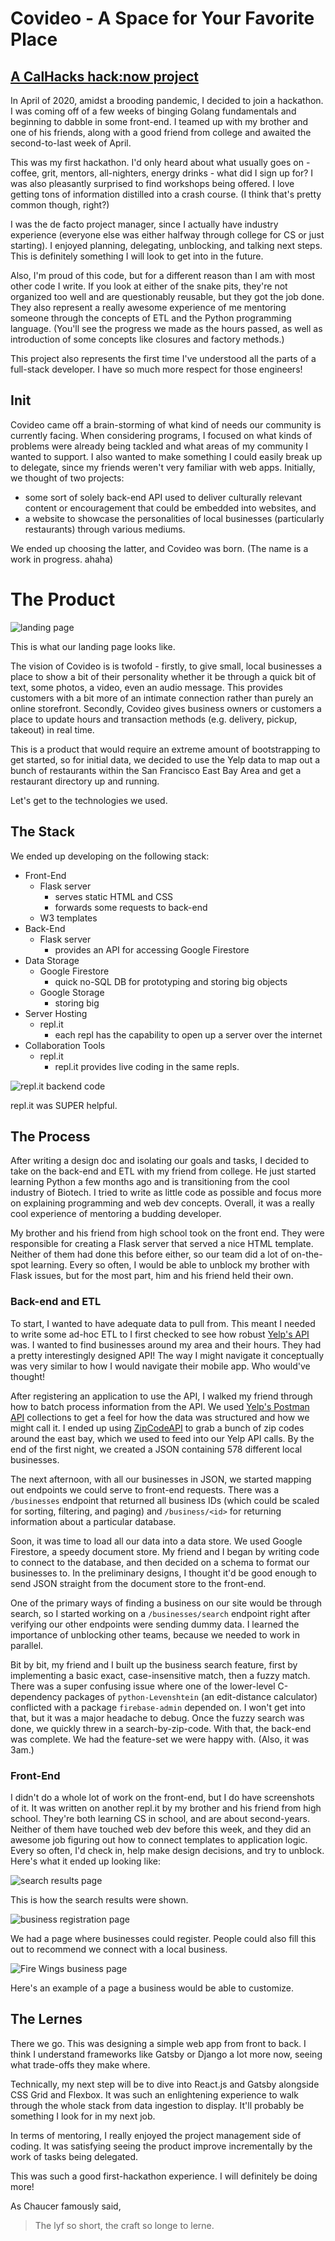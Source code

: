 # Covideo - A Space for Your Favorite Place

## [A CalHacks hack:now project](https://hacknow.calhacks.io/)

In April of 2020, amidst a brooding pandemic, I decided to join a hackathon. I was coming off of a few weeks of binging Golang fundamentals and beginning to dabble in some front-end. I teamed up with my brother and one of his friends, along with a good friend from college and awaited the second-to-last week of April.

This was my first hackathon. I'd only heard about what usually goes on - coffee, grit, mentors, all-nighters, energy drinks - what did I sign up for? I was also pleasantly surprised to find workshops being offered. I love getting tons of information distilled into a crash course. (I think that's pretty common though, right?)

I was the de facto project manager, since I actually have industry experience (everyone else was either halfway through college for CS or just starting). I enjoyed planning, delegating, unblocking, and talking next steps. This is definitely something I will look to get into in the future.

Also, I'm proud of this code, but for a different reason than I am with most other code I write. If you look at either of the snake pits, they're not organized too well and are questionably reusable, but they got the job done. They also represent a really awesome experience of me mentoring someone through the concepts of ETL and the Python programming language. (You'll see the progress we made as the hours passed, as well as introduction of some concepts like closures and factory methods.)

This project also represents the first time I've understood all the parts of a full-stack developer. I have so much more respect for those engineers!

## Init

Covideo came off a brain-storming of what kind of needs our community is currently facing. When considering programs, I focused on what kinds of problems were already being tackled and what areas of my community I wanted to support. I also wanted to make something I could easily break up to delegate, since my friends weren't very familiar with web apps. Initially, we thought of two projects:

- some sort of solely back-end API used to deliver culturally relevant content or encouragement that could be embedded into websites, and
- a website to showcase the personalities of local businesses (particularly restaurants) through various mediums.

We ended up choosing the latter, and Covideo was born. (The name is a work in progress. ahaha)

# The Product

![landing page](static/landing-page.jpg)

This is what our landing page looks like.

The vision of Covideo is is twofold - firstly, to give small, local businesses a place to show a bit of their personality whether it be through a quick bit of text, some photos, a video, even an audio message. This provides customers with a bit more of an intimate connection rather than purely an online storefront. Secondly, Covideo gives business owners or customers a place to update hours and transaction methods (e.g. delivery, pickup, takeout) in real time.

This is a product that would require an extreme amount of bootstrapping to get started, so for initial data, we decided to use the Yelp data to map out a bunch of restaurants within the San Francisco East Bay Area and get a restaurant directory up and running.

Let's get to the technologies we used.

## The Stack

We ended up developing on the following stack:
- Front-End
    - Flask server
        - serves static HTML and CSS
        - forwards some requests to back-end
    - W3 templates
- Back-End
    - Flask server
        - provides an API for accessing Google Firestore
- Data Storage
    - Google Firestore
        - quick no-SQL DB for prototyping and storing big objects
    - Google Storage
        - storing big
- Server Hosting
    - repl.it
        - each repl has the capability to open up a server over the internet
- Collaboration Tools
    - repl.it
        - repl.it provides live coding in the same repls.

![repl.it backend code](static/repl-it-backend.png)

repl.it was SUPER helpful.

## The Process

After writing a design doc and isolating our goals and tasks, I decided to take on the back-end and ETL with my friend from college. He just started learning Python a few months ago and is transitioning from the cool industry of Biotech. I tried to write as little code as possible and focus more on explaining programming and web dev concepts. Overall, it was a really cool experience of mentoring a budding developer.

My brother and his friend from high school took on the front end. They were responsible for creating a Flask server that served a nice HTML template. Neither of them had done this before either, so our team did a lot of on-the-spot learning. Every so often, I would be able to unblock my brother with Flask issues, but for the most part, him and his friend held their own.

### Back-end and ETL
To start, I wanted to have adequate data to pull from. This meant I needed to write some ad-hoc ETL to  I first checked to see how robust [Yelp's API](https://www.yelp.com/developers/documentation/v3) was. I wanted to find businesses around my area and their hours. They had a pretty interestingly designed API! The way I might navigate it conceptually was very similar to how I would navigate their mobile app. Who would've thought!

After registering an application to use the API, I walked my friend through how to batch process information from the API. We used [Yelp's Postman API](https://www.getpostman.com/run-collection/6b506a43109229cb2798) collections to get a feel for how the data was structured and how we might call it. I ended up using [ZipCodeAPI](https://www.zipcodeapi.com/API#radius) to grab a bunch of zip codes around the east bay, which we used to feed into our Yelp API calls. By the end of the first night, we created a JSON containing 578 different local businesses.

The next afternoon, with all our businesses in JSON, we started mapping out endpoints we could serve to front-end requests. There was a `/businesses` endpoint that returned all business IDs (which could be scaled for sorting, filtering, and paging) and `/business/<id>` for returning information about a particular database.

Soon, it was time to load all our data into a data store. We used Google Firestore, a speedy document store. My friend and I began by writing code to connect to the database, and then decided on a schema to format our businesses to. In the preliminary designs, I thought it'd be good enough to send JSON straight from the document store to the front-end.

One of the primary ways of finding a business on our site would be through search, so I started working on a `/businesses/search` endpoint right after verifying our other endpoints were sending dummy data. I learned the importance of unblocking other teams, because we needed to work in parallel.

Bit by bit, my friend and I built up the business search feature, first by implementing a basic exact, case-insensitive match, then a fuzzy match. There was a super confusing issue where one of the lower-level C-dependency packages of `python-Levenshtein` (an edit-distance calculator) conflicted with a package `firebase-admin` depended on. I won't get into that, but it was a major headache to debug. Once the fuzzy search was done, we quickly threw in a search-by-zip-code. With that, the back-end was complete. We had the feature-set we were happy with. (Also, it was 3am.)

### Front-End

I didn't do a whole lot of work on the front-end, but I do have screenshots of it. It was written on another repl.it by my brother and his friend from high school. They're both learning CS in school, and are about second-years. Neither of them have touched web dev before this week, and they did an awesome job figuring out how to connect templates to application logic. Every so often, I'd check in, help make design decisions, and try to unblock. Here's what it ended up looking like:

![search results page](static/search.jpg)

This is how the search results were shown.

![business registration page](static/business-registration.png)

We had a page where businesses could register. People could also fill this out to recommend we connect with a local business.

![Fire Wings business page](static/business.jpg)

Here's an example of a page a business would be able to customize.

## The Lernes

There we go. This was designing a simple web app from front to back. I think I understand frameworks like Gatsby or Django a lot more now, seeing what trade-offs they make where.

Technically, my next step will be to dive into React.js and Gatsby alongside CSS Grid and Flexbox. It was such an enlightening experience to walk through the whole stack from data ingestion to display. It'll probably be something I look for in my next job.

In terms of mentoring, I really enjoyed the project management side of coding. It was satisfying seeing the product improve incrementally by the work of tasks being delegated.

This was such a good first-hackathon experience. I will definitely be doing more!

As Chaucer famously said, 
> The lyf so short, the craft so longe to lerne.
